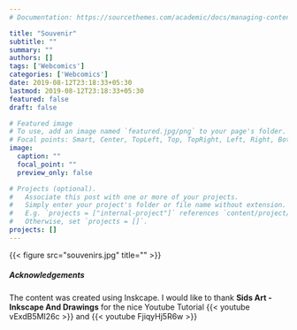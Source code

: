 ```yaml
---
# Documentation: https://sourcethemes.com/academic/docs/managing-content/

title: "Souvenir"
subtitle: ""
summary: ""
authors: []
tags: ['Webcomics']
categories: ['Webcomics']
date: 2019-08-12T23:18:33+05:30
lastmod: 2019-08-12T23:18:33+05:30
featured: false
draft: false

# Featured image
# To use, add an image named `featured.jpg/png` to your page's folder.
# Focal points: Smart, Center, TopLeft, Top, TopRight, Left, Right, BottomLeft, Bottom, BottomRight.
image:
  caption: ""
  focal_point: ""
  preview_only: false

# Projects (optional).
#   Associate this post with one or more of your projects.
#   Simply enter your project's folder or file name without extension.
#   E.g. `projects = ["internal-project"]` references `content/project/deep-learning/index.md`.
#   Otherwise, set `projects = []`.
projects: []
---
```


{{< figure src="souvenirs.jpg" title="" >}}


##### Acknowledgements
The content was created using Inskcape. I would like to thank **Sids Art - Inkscape And Drawings** for the nice Youtube Tutorial {{< youtube vExdB5MI26c >}} and {{< youtube FjiqyHj5R6w >}}


